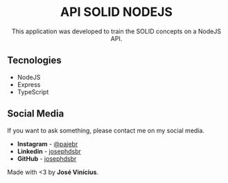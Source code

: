 <h1 align="center">API SOLID NODEJS</h1>
<p align="center">
  This application was developed to train the SOLID concepts on a NodeJS API.
</p>

## Tecnologies

- NodeJS
- Express
- TypeScript

## Social Media

If you want to ask something, please contact me on my social media.

* **Instagram** - [@pajebr](https://www.instagram.com/pajebr/)
* **Linkedin** -  [josephdsbr](https://www.linkedin.com/in/josephdsbr)
* **GitHub** - [josephdsbr](https://github.com/josephdsbr)

Made with <3 by **José Vinícius**.